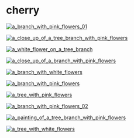# cherry

<a href="a_branch_with_pink_flowers_01.jpg"><img alt="a_branch_with_pink_flowers_01" src="a_branch_with_pink_flowers_01.jpg"></a>

<a href="a_close_up_of_a_tree_branch_with_pink_flowers.jpg"><img alt="a_close_up_of_a_tree_branch_with_pink_flowers" src="a_close_up_of_a_tree_branch_with_pink_flowers.jpg"></a>

<a href="a_white_flower_on_a_tree_branch.jpg"><img alt="a_white_flower_on_a_tree_branch" src="a_white_flower_on_a_tree_branch.jpg"></a>

<a href="a_close_up_of_a_branch_with_pink_flowers.jpg"><img alt="a_close_up_of_a_branch_with_pink_flowers" src="a_close_up_of_a_branch_with_pink_flowers.jpg"></a>

<a href="a_branch_with_white_flowers.png"><img alt="a_branch_with_white_flowers" src="a_branch_with_white_flowers.png"></a>

<a href="a_branch_with_pink_flowers.jpg"><img alt="a_branch_with_pink_flowers" src="a_branch_with_pink_flowers.jpg"></a>

<a href="a_tree_with_pink_flowers.jpg"><img alt="a_tree_with_pink_flowers" src="a_tree_with_pink_flowers.jpg"></a>

<a href="a_branch_with_pink_flowers_02.jpg"><img alt="a_branch_with_pink_flowers_02" src="a_branch_with_pink_flowers_02.jpg"></a>

<a href="a_painting_of_a_tree_branch_with_pink_flowers.png"><img alt="a_painting_of_a_tree_branch_with_pink_flowers" src="a_painting_of_a_tree_branch_with_pink_flowers.png"></a>

<a href="a_tree_with_white_flowers.jpg"><img alt="a_tree_with_white_flowers" src="a_tree_with_white_flowers.jpg"></a>

